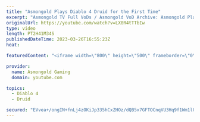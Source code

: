 ```yaml
---
title: "Asmongold Plays Diablo 4 Druid for the First Time"
excerpt: "Asmongold TV Full VoDs / Asmongold VoD Archive: Asmongold Plays Diablo IV Druid for the first Time going over all the ..."
originalUrl: https://youtube.com/watch?v=LX0R4tTTbIw
type: video
length: PT2H41M34S
publishedDateTime: 2023-03-26T16:55:23Z
heat: 

featuredContent: "<iframe width=\"800\" height=\"500\" frameborder=\"0\" src=\"https://www.youtube.com/embed/LX0R4tTTbIw\" allow=\"accelerometer; autoplay; encrypted-media; gyroscope; picture-in-picture\" allowfullscreen></iframe>"

provider:
  name: Asmongold Gaming
  domain: youtube.com

topics:
  - Diablo 4
  - Druid

secured: "EVvea+/ongIN+fnLj4zOKiJp335hCxZHOz/dQB5x7GFTOCnqVU3Hq9f1Wm1lUpa6+/O3OFk2btAgOmmEzkYjpRE8LJtsJXiYN/Qk9DAV/k5kiZMYDKmrENxq2yLpkp0tDqH1EldarinegUEwFEuMMWMA8m9jZ9QsWlMZuWLNqi3wUKnM3i9SzcaHdBt+NrbVLFvz3KlvGGkgSBI6yFDq2bLRdiA2J6ftRVtPCYZraqJibDcGm2K7NItU6lhw55+APgQkfyce7IbJnhd3mudBBG369KA7Vjoazv9VQzoq9iqxENeujYpOtY47QUCEoBCvJ2M8zcj81Ifxx0jgQ3cbH23VcWOFVPCvkWx8bWiZ5otmPv3zLdnpf4Q4wiQHGl4fjZs0RKnh55lTQ/5v0fkh+I/zzpAGjk7y9p8lQrzs4NdkODOltnCaCu3u7++qYnVQ;gEgSImBkwzynRVs21WHY7w=="
---
```



